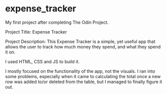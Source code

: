 # expense_tracker
My first project after completing The Odin Project.

Project Title: Expense Tracker

Project Description: This Expense Tracker is a simple, yet useful app that allows the user to track how much money they spend, and what they spend it on. 

I used HTML, CSS and JS to build it. 

I mostly focused on the functionality of the app, not the visuals. I ran into some problems, especially when it came to calculating the total once a new row was added to/or deleted from the table, but I managed to finally figure it out. 


